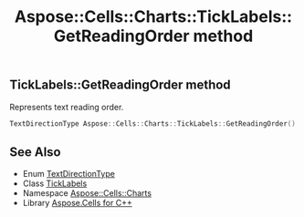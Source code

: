 ﻿---
title: Aspose::Cells::Charts::TickLabels::GetReadingOrder method
linktitle: GetReadingOrder
second_title: Aspose.Cells for C++ API Reference
description: 'Aspose::Cells::Charts::TickLabels::GetReadingOrder method. Represents text reading order in C++.'
type: docs
weight: 2400
url: /cpp/aspose.cells.charts/ticklabels/getreadingorder/
---
## TickLabels::GetReadingOrder method


Represents text reading order.

```cpp
TextDirectionType Aspose::Cells::Charts::TickLabels::GetReadingOrder()
```

## See Also

* Enum [TextDirectionType](../../../aspose.cells/textdirectiontype/)
* Class [TickLabels](../)
* Namespace [Aspose::Cells::Charts](../../)
* Library [Aspose.Cells for C++](../../../)
